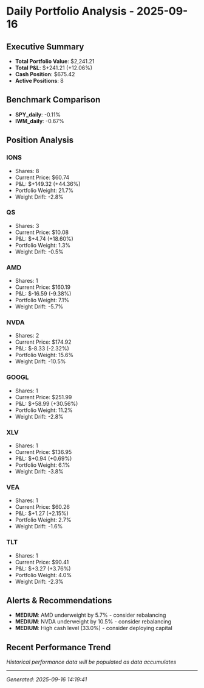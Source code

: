 # Daily Portfolio Analysis - 2025-09-16

## Executive Summary
- **Total Portfolio Value**: $2,241.21
- **Total P&L**: $+241.21 (+12.06%)
- **Cash Position**: $675.42
- **Active Positions**: 8

## Benchmark Comparison
- **SPY_daily**: -0.11%
- **IWM_daily**: -0.67%

## Position Analysis
### IONS
- Shares: 8
- Current Price: $60.74
- P&L: $+149.32 (+44.36%)
- Portfolio Weight: 21.7%
- Weight Drift: -2.8%

### QS
- Shares: 3
- Current Price: $10.08
- P&L: $+4.74 (+18.60%)
- Portfolio Weight: 1.3%
- Weight Drift: -0.5%

### AMD
- Shares: 1
- Current Price: $160.19
- P&L: $-16.59 (-9.38%)
- Portfolio Weight: 7.1%
- Weight Drift: -5.7%

### NVDA
- Shares: 2
- Current Price: $174.92
- P&L: $-8.33 (-2.32%)
- Portfolio Weight: 15.6%
- Weight Drift: -10.5%

### GOOGL
- Shares: 1
- Current Price: $251.99
- P&L: $+58.99 (+30.56%)
- Portfolio Weight: 11.2%
- Weight Drift: -2.8%

### XLV
- Shares: 1
- Current Price: $136.95
- P&L: $+0.94 (+0.69%)
- Portfolio Weight: 6.1%
- Weight Drift: -3.8%

### VEA
- Shares: 1
- Current Price: $60.26
- P&L: $+1.27 (+2.15%)
- Portfolio Weight: 2.7%
- Weight Drift: -1.6%

### TLT
- Shares: 1
- Current Price: $90.41
- P&L: $+3.27 (+3.76%)
- Portfolio Weight: 4.0%
- Weight Drift: -2.3%

## Alerts & Recommendations
- **MEDIUM**: AMD underweight by 5.7% - consider rebalancing
- **MEDIUM**: NVDA underweight by 10.5% - consider rebalancing
- **MEDIUM**: High cash level (33.0%) - consider deploying capital

## Recent Performance Trend
*Historical performance data will be populated as data accumulates*

---
*Generated: 2025-09-16 14:19:41*
